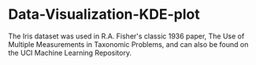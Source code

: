 # Data-Visualization-KDE-plot
The Iris dataset was used in R.A. Fisher's classic 1936 paper, The Use of Multiple Measurements in Taxonomic Problems, and can also be found on the UCI Machine Learning Repository.
